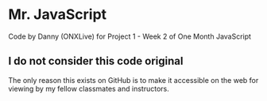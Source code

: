 # Mr. JavaScript
Code by Danny (ONXLive) for Project 1 - Week 2 of One Month JavaScript

## I do not consider this code original
The only reason this exists on GitHub is to make it accessible on the web for viewing by my fellow classmates and instructors.

